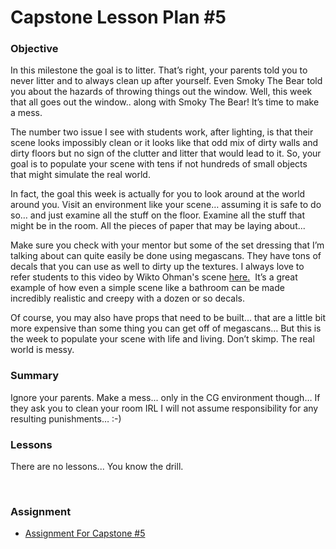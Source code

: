 # Capstone Lesson Plan #5

<h3>Objective</h3>
<p>In this milestone the goal is to litter. That’s right, your parents told you to never litter and to always clean up after yourself. Even Smoky The Bear told you about the hazards of throwing things out the window. Well, this week that all goes out the window.. along with Smoky The Bear! It’s time to make a mess.</p>
<p>The number two issue I see with students work, after lighting, is that their scene looks impossibly clean or it looks like that odd mix of dirty walls and dirty floors but no sign of the clutter and litter that would lead to it. So, your goal is to populate your scene with tens if not hundreds of small objects that might simulate the real world.</p>
<p>In fact, the goal this week is actually for you to look around at the world around you. Visit an environment like your scene… assuming it is safe to do so… and just examine all the stuff on the floor. Examine all the stuff that might be in the room. All the pieces of paper that may be laying about...</p>
<p>Make sure you check with your mentor but some of the set dressing that I’m talking about can quite easily be done using megascans. They have tons of decals that you can use as well to dirty up the textures. I always love to refer students to this video by Wikto Ohman's scene <a class="inline_disabled" href="https://www.artstation.com/artwork/3ok2mA" target="_blank">here.</a>&nbsp; It’s a great example of how even a simple scene like a bathroom can be made incredibly realistic and creepy with a dozen or so decals.</p>
<p>Of course, you may also have props that need to be built… that are a little bit more expensive than some thing you can get off of megascans… But this is the week to populate your scene with life and living. Don’t skimp. The real world is messy.</p>
<h3>Summary</h3>
<p>Ignore your parents. Make a mess... only in the CG environment though… If they ask you to clean your room IRL I will not assume responsibility for any resulting punishments… :-)</p>
<h3>Lessons</h3>
<p>There are no lessons... You know the drill.&nbsp;&nbsp;</p>
<p>&nbsp;</p>
<p><a title="Using the Foliage Tool" href="https://vertexschool.instructure.com/courses/257/pages/using-the-foliage-tool" data-api-endpoint="https://vertexschool.instructure.com/api/v1/courses/257/pages/using-the-foliage-tool" data-api-returntype="Page"></a></p>
<h3><span>Assignment</span></h3>
<ul>
<li><a title="Assignment 10: Capstone Props &amp; Set Dressing" href="https://vertexschool.instructure.com/courses/266/assignments/2376" data-api-endpoint="https://vertexschool.instructure.com/api/v1/courses/266/assignments/2376" data-api-returntype="Assignment">Assignment For Capstone #5</a></li>
</ul>
<p>&nbsp;</p>